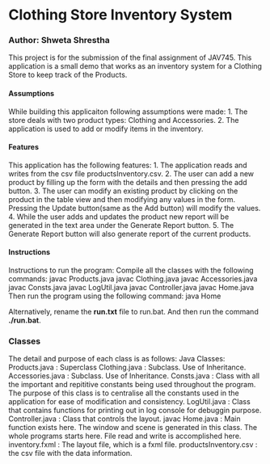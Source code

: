 <h1> Clothing Store Inventory System </h1>
<h3>Author: Shweta Shrestha</h3>

This project is for the submission of the final assignment of JAV745. 
This application is a small demo that works as an inventory system for a Clothing Store to keep track
of the Products.

<h4>Assumptions</h4>
While building this applicaiton following assumptions were made:
1. The store deals with two product types: Clothing and Accessories.
2. The application is used to add or modify items in the inventory.

<h4>Features</h4>
This application has the following features:
1. The application reads and writes from the csv file productsInventory.csv.
2. The user can add a new product by filling up the form with the details and then pressing the add button.
3. The user can modify an existing product by clicking on the product in the table view 
and then modifying any values in the form. Pressing the Update button(same as the Add button) will modify the values.
4. While the user adds and updates the product new report will be generated in the text area under the Generate Report button.
5. The Generate Report button will also generate report of the current products.

<h4>Instructions</h4>
Instructions to run the program:
Compile all the classes with the following commands:
javac Products.java
javac Clothing.java
javac Accessories.java
javac Consts.java
javac LogUtil.java
javac Controller.java
javac Home.java
Then run the program using the following command:
java Home

Alternatively, rename the <strong>run.txt</strong> file to run.bat. And then run the command <strong>./run.bat</strong>.

<h3>Classes</h3>
The detail and purpose of each class is as follows:
Java Classes:
Products.java : Superclass
Clothing.java : Subclass. Use of Inheritance.
Accessories.java : Subclass. Use of Inheritance.
Consts.java : Class with all the important and repititive constants being used throughout the program. 
    The purpose of this class is to centralise all the constants used in the application for ease of modification and consistency.
LogUtil.java : Class that contains functions for printing out in log console for debuggin purpose.
Controller.java : Class that controls the layout.
javac Home.java : Main function exists here. The window and scene is generated in this class. The whole programs starts here. File read and write is accomplished here.
inventory.fxml : The layout file, which is a fxml file.
productsInventory.csv : the csv file with the data information.
